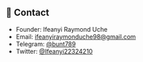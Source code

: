 ## 🔗 Contact
- Founder: Ifeanyi Raymond Uche
- Email: ifeanyiraymonduche98@gmail.com
- Telegram: [@bunt789](https://t.me/bunt789)
- Twitter: [@Ifeanyi22324210](https://x.com/Ifeanyi22324210?t=U6qvofbFZCTzPRYyz4MGDQ&s=09)